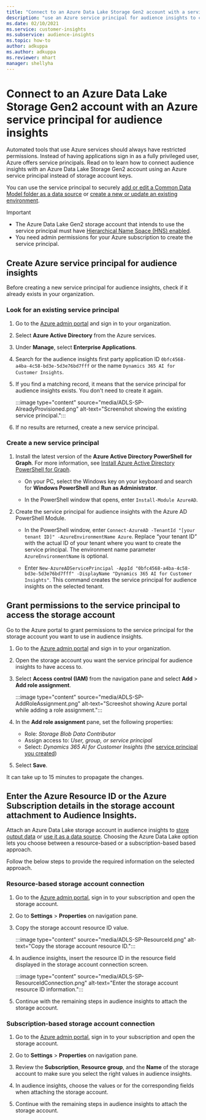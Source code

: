 ```yaml
---
title: "Connect to an Azure Data Lake Storage Gen2 account with a service principal"
description: "use an Azure service principal for audience insights to connect to your own data lake when attaching it to audience insights."
ms.date: 02/10/2021
ms.service: customer-insights
ms.subservice: audience-insights
ms.topic: how-to
author: adkuppa
ms.author: adkuppa
ms.reviewer: mhart
manager: shellyha
---
```


# Connect to an Azure Data Lake Storage Gen2 account with an Azure service principal for audience insights

Automated tools that use Azure services should always have restricted permissions. Instead of having applications sign in as a fully privileged user, Azure offers service principals. Read on to learn how to connect audience insights with an Azure Data Lake Storage Gen2 account using an Azure service principal instead of storage account keys. 

You can use the service principal to securely [add or edit a Common Data Model folder as a data source](connect-common-data-model.md) or [create a new or update an existing environment](manage-environments.md#create-an-environment-in-an-existing-organization).

> [!IMPORTANT]
> - The Azure Data Lake Gen2 storage account that intends to use the service principal must have [Hierarchical Name Space (HNS) enabled](https://docs.microsoft.com/azure/storage/blobs/data-lake-storage-namespace).
> - You need admin permissions for your Azure subscription to create the service principal.

## Create Azure service principal for audience insights

Before creating a new service principal for audience insights, check if it already exists in your organization.

### Look for an existing service principal

1. Go to the [Azure admin portal](https://portal.azure.com) and sign in to your organization.

2. Select **Azure Active Directory** from the Azure services.

3. Under **Manage**, select **Enterprise Applications**.

4. Search for the audience insights first party application ID `0bfc4568-a4ba-4c58-bd3e-5d3e76bd7fff` or the name `Dynamics 365 AI for Customer Insights`.

5. If you find a matching record, it means that the service principal for audience insights exists. You don't need to create it again.
   
   :::image type="content" source="media/ADLS-SP-AlreadyProvisioned.png" alt-text="Screenshot showing the existing service principal.":::
   
6. If no results are returned, create a new service principal.

### Create a new service principal

1. Install the latest version of the **Azure Active Directory PowerShell for Graph**. For more information, see [Install Azure Active Directory PowerShell for Graph](https://docs.microsoft.com/powershell/azure/active-directory/install-adv2).
   - On your PC, select the Windows key on your keyboard and search for **Windows PowerShell** and **Run as Administrator**.
   
   - In the PowerShell window that opens, enter `Install-Module AzureAD`.

2. Create the  service principal for audience insights with the Azure AD PowerShell Module.
   - In the PowerShell window, enter `Connect-AzureAD -TenantId "[your tenant ID]" -AzureEnvironmentName Azure`. Replace “your tenant ID” with the actual ID of your tenant where you want to create the service principal. The environment name parameter `AzureEnvironmentName` is optional.
  
   - Enter `New-AzureADServicePrincipal -AppId "0bfc4568-a4ba-4c58-bd3e-5d3e76bd7fff" -DisplayName "Dynamics 365 AI for Customer Insights"`. This command creates the service principal for audience insights on the selected tenant.  

## Grant permissions to the service principal to access the storage account

Go to the Azure portal to grant permissions to the service principal for the storage account you want to use in audience insights.

1. Go to the [Azure admin portal](https://portal.azure.com) and sign in to your organization.

1. Open the storage account you want the service principal for audience insights to have access to.

1. Select **Access control (IAM)** from the navigation pane and select **Add** > **Add role assignment**.
   
   :::image type="content" source="media/ADLS-SP-AddRoleAssignment.png" alt-text="Screeshot showing Azure portal while adding a role assignment.":::
   
1. In the **Add role assignment** pane, set the following properties:
   - Role: *Storage Blob Data Contributor*
   - Assign access to: *User, group, or service principal*
   - Select: *Dynamics 365 AI for Customer Insights* (the [service principal you created](#create-a-new-service-principal))

1.	Select **Save**.

It can take up to 15 minutes to propagate the changes.

## Enter the Azure Resource ID or the Azure Subscription details in the storage account attachment to Audience Insights.

Attach an Azure Data Lake storage account in audience insights to [store output data](manage-environments.md) or [use it as a data source](connect-common-data-service-lake.md). Choosing the Azure Data Lake option lets you choose between a resource-based or a subscription-based based approach.

Follow the below steps to provide the required information on the selected approach.

### Resource-based storage account connection

1. Go to the [Azure admin portal](https://portal.azure.com), sign in to your subscription and open the storage account.

1. Go to **Settings** > **Properties** on navigation pane.

1. Copy the storage account resource ID value.

   :::image type="content" source="media/ADLS-SP-ResourceId.png" alt-text="Copy the storage account resource ID.":::

1. In audience insights, insert the resource ID in the resource field displayed in the storage account connection screen.

   :::image type="content" source="media/ADLS-SP-ResourceIdConnection.png" alt-text="Enter the storage account resource ID information.":::   
   
1. Continue with the remaining steps in audience insights to attach the storage account.

### Subscription-based storage account connection

1. Go to the [Azure admin portal](https://portal.azure.com), sign in to your subscription and open the storage account.

1. Go to **Settings** > **Properties** on navigation pane.

1. Review the **Subscription**, **Resource group**, and the **Name** of the storage account to make sure you select the right values in audience insights.

1. In audience insights, choose the values or for the corresponding fields when attaching the storage account.
   
1. Continue with the remaining steps in audience insights to attach the storage account.
